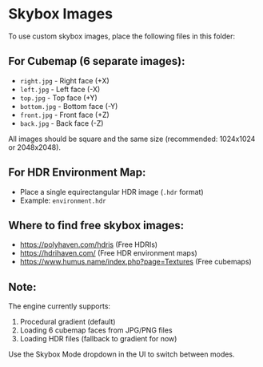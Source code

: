 # Skybox Images

To use custom skybox images, place the following files in this folder:

## For Cubemap (6 separate images):
- `right.jpg` - Right face (+X)
- `left.jpg` - Left face (-X)
- `top.jpg` - Top face (+Y)
- `bottom.jpg` - Bottom face (-Y)
- `front.jpg` - Front face (+Z)
- `back.jpg` - Back face (-Z)

All images should be square and the same size (recommended: 1024x1024 or 2048x2048).

## For HDR Environment Map:
- Place a single equirectangular HDR image (`.hdr` format)
- Example: `environment.hdr`

## Where to find free skybox images:
- https://polyhaven.com/hdris (Free HDRIs)
- https://hdrihaven.com/ (Free HDR environment maps)
- https://www.humus.name/index.php?page=Textures (Free cubemaps)

## Note:
The engine currently supports:
1. Procedural gradient (default)
2. Loading 6 cubemap faces from JPG/PNG files
3. Loading HDR files (fallback to gradient for now)

Use the Skybox Mode dropdown in the UI to switch between modes.
